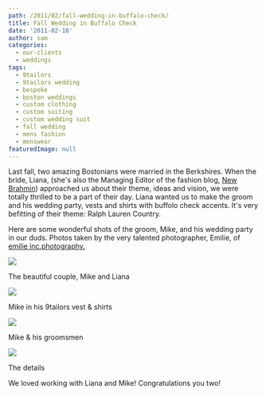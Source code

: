 ```yaml
---
path: /2011/02/fall-wedding-in-buffalo-check/
title: Fall Wedding in Buffalo Check
date: '2011-02-18'
author: sam
categories:
  - our-clients
  - weddings
tags:
  - 9tailors
  - 9tailors wedding
  - bespoke
  - boston weddings
  - custom clothing
  - custom suiting
  - custom wedding suit
  - fall wedding
  - mens fashion
  - menswear
featuredImage: null
---
```

Last fall, two amazing Bostonians were married in the Berkshires. When the bride, Liana, (she's also the Managing Editor of the fashion blog, [New Brahmin](http://www.newbrahmin.com/)) approached us about their theme, ideas and vision, we were totally thrilled to be a part of their day. Liana wanted us to make the groom and his wedding party, vests and shirts with buffolo check accents. It's very befitting of their theme: Ralph Lauren Country.

Here are some wonderful shots of the groom, Mike, and his wedding party in our duds. Photos taken by the very talented photographer, Emilie, of [emilie inc.photography.](http://blog.emilieinc.net/2010/10/liana-and-michael-marry-in-berkshires.html)

[![](http://4.bp.blogspot.com/-rrJapM3qhmo/TV6DytuE2FI/AAAAAAAAIq4/3NqxgtVQ-DQ/s320/I_1239.jpg)](http://4.bp.blogspot.com/-rrJapM3qhmo/TV6DytuE2FI/AAAAAAAAIq4/3NqxgtVQ-DQ/s1600/I_1239.jpg)

The beautiful couple, Mike and Liana

[![](http://1.bp.blogspot.com/-qmliehJSybU/TV6EqO17Z9I/AAAAAAAAIrI/yfU8YLbhCkc/s320/I_0906.jpg)](http://1.bp.blogspot.com/-qmliehJSybU/TV6EqO17Z9I/AAAAAAAAIrI/yfU8YLbhCkc/s1600/I_0906.jpg)

Mike in his 9tailors vest & shirts

[![](http://3.bp.blogspot.com/-xCRmaZnyeGg/TV6EcdpjqoI/AAAAAAAAIrE/A5BtEtW_phI/s320/I_0903.jpg)](http://3.bp.blogspot.com/-xCRmaZnyeGg/TV6EcdpjqoI/AAAAAAAAIrE/A5BtEtW_phI/s1600/I_0903.jpg)

Mike & his groomsmen

[![](http://2.bp.blogspot.com/-roLz4CRzHuM/TV6EPxnbNNI/AAAAAAAAIrA/Jh6bhrHNvX8/s320/I_0900.jpg)](http://2.bp.blogspot.com/-roLz4CRzHuM/TV6EPxnbNNI/AAAAAAAAIrA/Jh6bhrHNvX8/s1600/I_0900.jpg)

The details

We loved working with Liana and Mike! Congratulations you two!